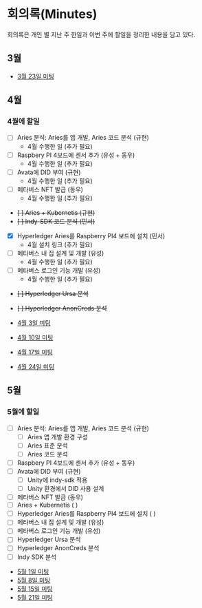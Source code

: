 # 회의록(Minutes)


회의록은 개인 별 지난 주 한일과 이번 주에 할일을 정리한 내용을 담고 있다. 

## 3월 
* [3월 23일 미팅](./2023_3_21.md)

## 4월

### 4월에 할일
* [ ] Aries 분석: Aries를 앱 개발, Aries 코드 분석 (규현) 
  - 4월 수행한 일 (추가 필요)
* [ ] Raspbery PI 4보드에 센서 추가 (유성 + 동우)
  - 4월 수행한 일 (추가 필요)
* [ ] Avata에 DID 부여 (규현)
  - 4월 수행한 일  (추가 필요)
* [ ] 메타버스 NFT 발급 (동우)
  - 4월 수행한 일 (추가 필요)
* ~~[ ] Aries + Kubernetis (규현)~~   
* ~~[ ] Indy-SDK 코드 분석 (민서)~~   
* [X] Hyperledger Aries를 Raspberry PI4 보드에 설치 (민서)
  - 4월 설치 링크 (추가 필요)
* [ ] 메타버스 내 집 설계 및 개발 (유성)
  - 4월 수행한 일 (추가 필요) 
* [ ] 메타버스 로그인 기능 개발 (유성)
  - 4월 수행한 일 (추가 필요)
* ~~[ ] Hyperledger Ursa 분석~~
* ~~[ ] Hyperledger AnonCreds 분석~~ 

* [4월 3일 미팅](./2023_4_3.md)
* [4월 10일 미팅](./2023_4_10.md)
* [4월 17일 미팅](./2023_4_17.md)
* [4월 24일 미팅](./2023_4_24.md)

## 5월

### 5월에 할일
- [ ] Aries 분석: Aries를 앱 개발, Aries 코드 분석 (규현)
  - [ ] Aries 앱 개발 환경 구성
  - [ ] Aries 표준 분석
  - [ ] Aries 코드 분석
- [ ] Raspbery PI 4보드에 센서 추가 (유성 + 동우)
- [ ] Avata에 DID 부여 (규현)
  - [ ] Unity에 indy-sdk 적용
  - [ ] Unity 환경에서 DID 사용 설계
- [ ] 메타버스 NFT 발급 (동우)
- [ ] Aries + Kubernetis (  )
- [ ] Hyperledger Aries를 Raspberry PI4 보드에 설치 (  )
- [ ] 메타버스 내 집 설계 및 개발 (유성)
- [ ] 메타버스 로그인 기능 개발 (유성)
- [ ] Hyperledger Ursa 분석
- [ ] Hyperledger AnonCreds 분석 
- [ ] Indy SDK 분석 

* [5월 1일 미팅](./2023_05_01.md)
* [5월 8일 미팅](./2023_05_08.md)
* [5월 15일 미팅](./2023_05_15.md)
* [5월 21일 미팅](./2023_05_21.md)

